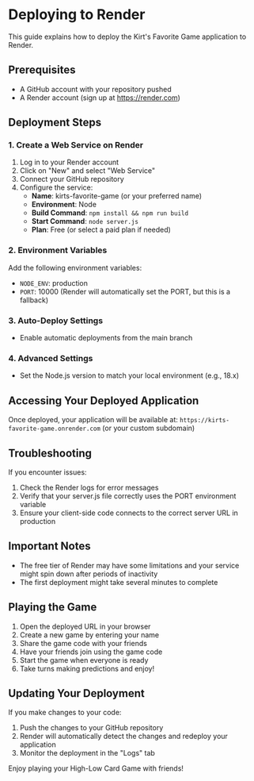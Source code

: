 # Deploying to Render

This guide explains how to deploy the Kirt's Favorite Game application to Render.

## Prerequisites

- A GitHub account with your repository pushed
- A Render account (sign up at https://render.com)

## Deployment Steps

### 1. Create a Web Service on Render

1. Log in to your Render account
2. Click on "New" and select "Web Service"
3. Connect your GitHub repository
4. Configure the service:
   - **Name**: kirts-favorite-game (or your preferred name)
   - **Environment**: Node
   - **Build Command**: `npm install && npm run build`
   - **Start Command**: `node server.js`
   - **Plan**: Free (or select a paid plan if needed)

### 2. Environment Variables

Add the following environment variables:
- `NODE_ENV`: production
- `PORT`: 10000 (Render will automatically set the PORT, but this is a fallback)

### 3. Auto-Deploy Settings

- Enable automatic deployments from the main branch

### 4. Advanced Settings

- Set the Node.js version to match your local environment (e.g., 18.x)

## Accessing Your Deployed Application

Once deployed, your application will be available at:
`https://kirts-favorite-game.onrender.com` (or your custom subdomain)

## Troubleshooting

If you encounter issues:
1. Check the Render logs for error messages
2. Verify that your server.js file correctly uses the PORT environment variable
3. Ensure your client-side code connects to the correct server URL in production

## Important Notes

- The free tier of Render may have some limitations and your service might spin down after periods of inactivity
- The first deployment might take several minutes to complete

## Playing the Game

1. Open the deployed URL in your browser
2. Create a new game by entering your name
3. Share the game code with your friends
4. Have your friends join using the game code
5. Start the game when everyone is ready
6. Take turns making predictions and enjoy!

## Updating Your Deployment

If you make changes to your code:

1. Push the changes to your GitHub repository
2. Render will automatically detect the changes and redeploy your application
3. Monitor the deployment in the "Logs" tab

Enjoy playing your High-Low Card Game with friends! 